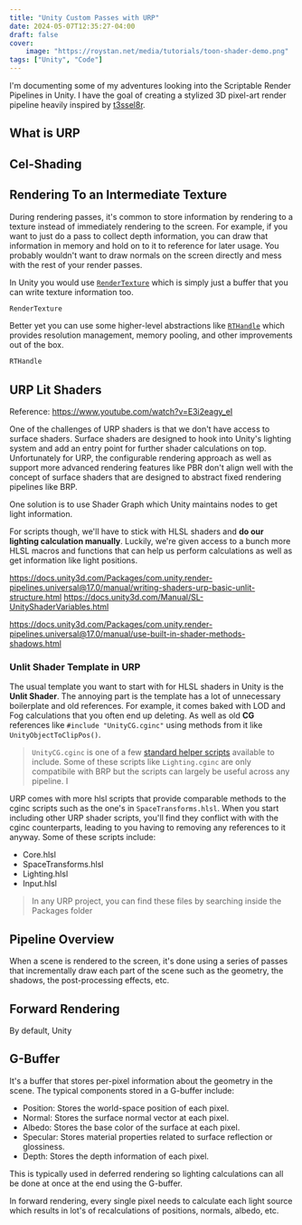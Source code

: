 ```yaml
---
title: "Unity Custom Passes with URP"
date: 2024-05-07T12:35:27-04:00
draft: false
cover:
    image: "https://roystan.net/media/tutorials/toon-shader-demo.png"
tags: ["Unity", "Code"]
---
```


I'm documenting some of my adventures looking into the Scriptable Render Pipelines in Unity. I have the goal of creating a stylized 3D pixel-art render pipeline heavily inspired by [t3ssel8r](https://imgur.com/gallery/qwhbHQq).

## What is URP


## Cel-Shading




## Rendering To an Intermediate Texture

During rendering passes, it's common to store information by rendering to a texture instead of immediately rendering to the screen. For example, if you want to just do a pass to collect depth information, you can draw that information in memory and hold on to it to reference for later usage. You probably wouldn't want to draw normals on the screen directly and mess with the rest of your render passes.

In Unity you would use [`RenderTexture`](https://docs.unity3d.com/ScriptReference/RenderTexture.html) which is simply just a buffer that you can write texture information too.

```csharp
RenderTexture
```

Better yet you can use some higher-level abstractions like [`RTHandle`](https://docs.unity3d.com/Packages/com.unity.render-pipelines.core@17.0/api/UnityEngine.Rendering.RTHandle.html) which provides resolution management, memory pooling, and other improvements out of the box.

```csharp
RTHandle
```

## URP Lit Shaders

Reference: https://www.youtube.com/watch?v=E3i2eagy_eI

One of the challenges of URP shaders is that we don't have access to surface shaders. Surface shaders are designed to hook into Unity's lighting system and add an entry point for further shader calculations on top. Unfortunately for URP, the configurable rendering approach as well as support more advanced rendering features like PBR don't align well with the concept of surface shaders that are designed to abstract fixed rendering pipelines like BRP.

One solution is to use Shader Graph which Unity maintains nodes to get light information.

For scripts though, we'll have to stick with HLSL shaders and **do our lighting calculation manually**. Luckily, we're given access to a bunch more HLSL macros and functions that can help us perform calculations as well as get information like light positions.

https://docs.unity3d.com/Packages/com.unity.render-pipelines.universal@17.0/manual/writing-shaders-urp-basic-unlit-structure.html
https://docs.unity3d.com/Manual/SL-UnityShaderVariables.html

https://docs.unity3d.com/Packages/com.unity.render-pipelines.universal@17.0/manual/use-built-in-shader-methods-shadows.html

### Unlit Shader Template in URP

The usual template you want to start with for HLSL shaders in Unity is the **Unlit Shader**. The annoying part is the template has a lot of unnecessary boilerplate and old references. For example, it comes baked with LOD and Fog calculations that you often end up deleting. As well as old **CG** references like `#include "UnityCG.cginc"` using methods from it like `UnityObjectToClipPos()`. 

> `UnityCG.cginc` is one of a few [standard helper scripts](https://docs.unity3d.com/Manual/SL-BuiltinIncludes.html) available to include. Some of these scripts like `Lighting.cginc` are only compatibile with BRP but the scripts can largely be useful across any pipeline.  I

URP comes with more hlsl scripts that provide comparable methods to the cginc scripts such as the one's in `SpaceTransforms.hlsl`. When you start including other URP shader scripts, you'll find they conflict with with the cginc counterparts, leading to you having to removing any references to it anyway. Some of these scripts include:

- Core.hlsl
- SpaceTransforms.hlsl
- Lighting.hlsl
- Input.hlsl

> In any URP project, you can find these files by searching inside the Packages folder

## Pipeline Overview

When a scene is rendered to the screen, it's done using a series of passes that incrementally draw each part of the scene such as the geometry, the shadows, the post-processing effects, etc.

## Forward Rendering

By default, Unity 

## G-Buffer

It's a buffer that stores per-pixel information about the geometry in the scene.
The typical components stored in a G-buffer include:

- Position: Stores the world-space position of each pixel.
- Normal: Stores the surface normal vector at each pixel.
- Albedo: Stores the base color of the surface at each pixel.
- Specular: Stores material properties related to surface reflection or glossiness.
- Depth: Stores the depth information of each pixel.

This is typically used in deferred rendering so lighting calculations can all be done at once at the end using the G-buffer.

In forward rendering, every single pixel needs to calculate each light source which results in lot's of recalculations of positions, normals, albedo, etc. 
